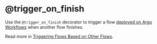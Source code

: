 # @trigger_on_finish

Use the `@trigger_on_finish` decorator to trigger a flow [deployed on Argo Workflows](/production/scheduling-metaflow-flows/scheduling-with-argo-workflows) when another flow finishes.

Read more in [Triggering Flows Based on Other Flows](/production/event-triggering/flow-events).

<!-- WARNING: THIS FILE WAS AUTOGENERATED! DO NOT EDIT! Instead, edit the notebook w/the location & name as this file. -->


<DocSection type="decorator" name="trigger_on_finish" module="metaflow" show_import="True" heading_level="3" link="https://github.com/Netflix/metaflow/tree/master/metaflow/plugins/events_decorator.py#L308">
<SigArgSection>
<SigArg name="..." />
</SigArgSection>
<Description summary="Specifies the flow(s) that this flow depends on." extended_summary="```\n@trigger_on_finish(flow='FooFlow')\n```\nor\n```\n@trigger_on_finish(flows=['FooFlow', 'BarFlow'])\n```\nThis decorator respects the @project decorator and triggers the flow\nwhen upstream runs within the same namespace complete successfully\n\nAdditionally, you can specify project aware upstream flow dependencies\nby specifying the fully qualified project_flow_name.\n```\n@trigger_on_finish(flow='my_project.branch.my_branch.FooFlow')\n```\nor\n```\n@trigger_on_finish(flows=['my_project.branch.my_branch.FooFlow', 'BarFlow'])\n```\n\nYou can also specify just the project or project branch (other values will be\ninferred from the current project or project branch):\n```\n@trigger_on_finish(flow={&#34;name&#34;: &#34;FooFlow&#34;, &#34;project&#34;: &#34;my_project&#34;, &#34;project_branch&#34;: &#34;branch&#34;})\n```\n\nNote that `branch` is typically one of:\n  - `prod`\n  - `user.bob`\n  - `test.my_experiment`\n  - `prod.staging`" />
<ParamSection name="Parameters">
	<Parameter name="flow" type="Union[str, Dict[str, str]], optional, default None" desc="Upstream flow dependency for this flow." />
	<Parameter name="flows" type="List[Union[str, Dict[str, str]]], default []" desc="Upstream flow dependencies for this flow." />
	<Parameter name="options" type="Dict[str, Any], default {}" desc="Backend-specific configuration for tuning eventing behavior." />
</ParamSection>
</DocSection>

